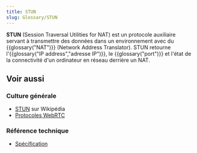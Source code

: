```yaml
---
title: STUN
slug: Glossary/STUN
---
```


**STUN** (Session Traversal Utilities for NAT) est un protocole auxiliaire servant à transmettre des données dans un environnement avec du {{glossary("NAT")}} (Network Address Translator). STUN retourne l'{{glossary("IP address","adresse IP")}}, le {{glossary("port")}} et l'état de la connectivité d'un ordinateur en réseau derrière un NAT.

## Voir aussi

### Culture générale

- [STUN](https://fr.wikipedia.org/wiki/Simple_Traversal_of_UDP_through_NATs) sur Wikipédia
- [Protocoles WebRTC](/fr/docs/Web/API/WebRTC_API/Architecture/Protocols)

### Référence technique

- [Spécification](http://tools.ietf.org/html/rfc5389)
